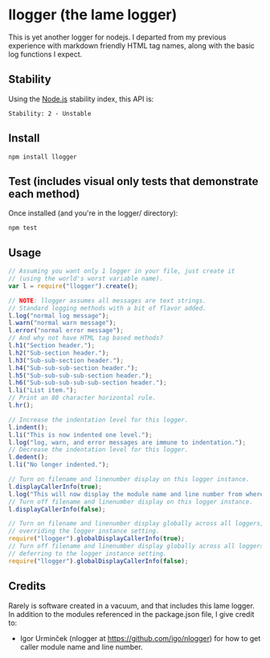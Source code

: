 # llogger (the lame logger)
This is yet another logger for nodejs. I departed from my previous experience with markdown friendly HTML tag names, along with the basic log functions I expect.



## Stability
Using the [Node.js](http://nodejs.org/api/documentation.html#documentation_stability_index) stability index, this API is:

```
Stability: 2 - Unstable
```



## Install

    npm install llogger



## Test (includes visual only tests that demonstrate each method)
Once installed (and you're in the logger/ directory): 

    npm test



## Usage

```javascript
// Assuming you want only 1 logger in your file, just create it
// (using the world's worst variable name).
var l = require("llogger").create();

// NOTE: llogger assumes all messages are text strings.
// Standard logging methods with a bit of flavor added.
l.log("normal log message");
l.warn("normal warn message");
l.error("normal error message");
// And why not have HTML tag based methods?
l.h1("Section header.");
l.h2("Sub-section header.");
l.h3("Sub-sub-section header.");
l.h4("Sub-sub-sub-section header.");
l.h5("Sub-sub-sub-sub-section header.");
l.h6("Sub-sub-sub-sub-sub-section header.");
l.li("List item.");
// Print an 80 character horizontal rule.
l.hr();

// Increase the indentation level for this logger.
l.indent();
l.li("This is now indented one level.");
l.log("log, warn, and error messages are immune to indentation.");
// Decrease the indentation level for this logger.
l.dedent();
l.li("No longer indented.");

// Turn on filename and linenumber display on this logger instance.
l.displayCallerInfo(true);
l.log("This will now display the module name and line number from where it is called.");
// Turn off filename and linenumber display on this logger instance.
l.displayCallerInfo(false);

// Turn on filename and linenumber display globally across all loggers,
// overriding the logger instance setting.
require("llogger").globalDisplayCallerInfo(true);
// Turn off filename and linenumber display globally across all loggers,
// deferring to the logger instance setting.
require("llogger").globalDisplayCallerInfo(false);
```



## Credits

Rarely is software created in a vacuum, and that includes this lame logger. In addition to the modules referenced in the package.json file, I give credit to:

* Igor Urminček (nlogger at https://github.com/igo/nlogger) for how to get caller module name and line number.
